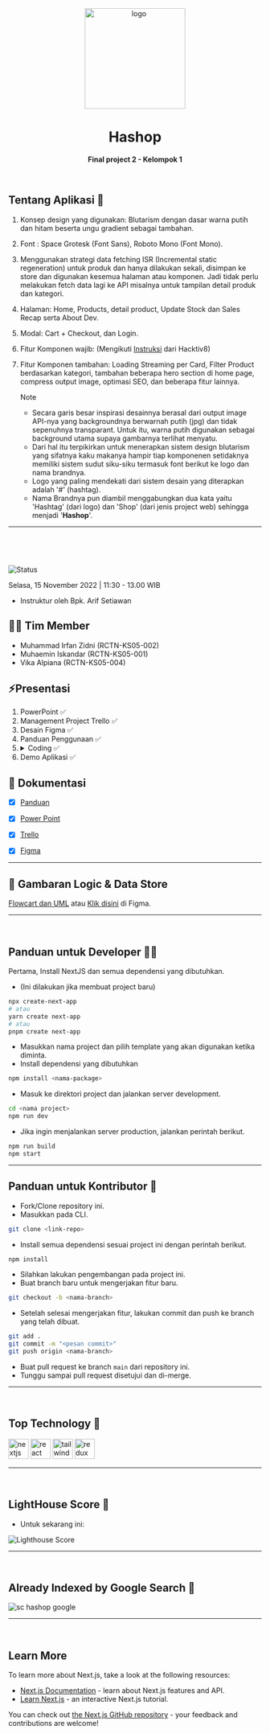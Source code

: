 <div align="center">
<img src="../public/icon-512x512.png" alt="logo" width="200" height="auto" />
  <h1>Hashop</h1>
  <p><b>Final project 2 - Kelompok 1</b></p>
</div>
<br/>

## Tentang Aplikasi 📖
1. Konsep design yang digunakan: Blutarism dengan dasar warna putih dan hitam beserta ungu gradient sebagai tambahan.
2. Font : Space Grotesk (Font Sans), Roboto Mono (Font Mono).
3. Menggunakan strategi data fetching ISR (Incremental static regeneration) untuk produk dan hanya dilakukan sekali, disimpan ke store dan digunakan kesemua halaman atau komponen. Jadi tidak perlu melakukan fetch data lagi ke API misalnya untuk tampilan detail produk dan kategori.
3. Halaman: Home, Products, detail product, Update Stock dan Sales Recap serta About Dev.
4. Modal: Cart + Checkout, dan Login.
5. Fitur Komponen wajib: (Mengikuti [Instruksi](https://) dari Hacktiv8)
6. Fitur Komponen tambahan: Loading Streaming per Card, Filter Product berdasarkan kategori, tambahan beberapa hero section di home page, compress output image, optimasi SEO, dan beberapa fitur lainnya.

    Note    
    - Secara garis besar inspirasi desainnya berasal dari output image API-nya yang backgroundnya berwarnah putih (jpg) dan tidak sepenuhnya transparant. Untuk itu, warna putih digunakan sebagai background utama supaya gambarnya terlihat menyatu.
    - Dari hal itu terpikirkan untuk menerapkan sistem design blutarism yang sifatnya kaku makanya hampir tiap komponenen setidaknya memiliki sistem sudut siku-siku termasuk font berikut ke logo dan nama brandnya. 
    - Logo yang paling mendekati dari sistem desain yang diterapkan adalah '#' (hashtag).
    - Nama Brandnya pun diambil menggabungkan dua kata yaitu 'Hashtag' (dari logo) dan 'Shop' (dari jenis project web) sehingga menjadi '**Hashop**'.


---
<br/>

&nbsp;

![Status](https://img.shields.io/badge/Status-Sudah%20Mentoring-green?style=flat-square)

<p align="left">Selasa, 15 November 2022 | 11:30 - 13.00 WIB</p>

* Instruktur oleh Bpk. Arif Setiawan
## 👨‍💻 Tim Member
* Muhammad Irfan Zidni  (RCTN-KS05-002)
* Muhaemin Iskandar     (RCTN-KS05-001)
* Vika Alpiana          (RCTN-KS05-004)


## ⚡Presentasi
    
1.  PowerPoint ✅
2.  Management Project Trello ✅
3.  Desain Figma ✅
4.  Panduan Penggunaan ✅
5.  <details>
    <summary>Coding ✅ </summary>
    <ul>
    <li>Setup code</li>
    <li>Install Library</li>
    <li>Structur Projek</li>
    <li>Component</li>
    <li>Page</li>
    <li>Database - Local Storage</li>
    </ul>
    </details>
6. Demo Aplikasi ✅  


## 📝 Dokumentasi
- [x] [Panduan](Panduan-aplikasi-fp2.pdf)
- [x] [Power Point]()
- [x] [Trello](https://trello.com/b/B6jRcl3z/kanban-hashop)
- [x] [Figma](https://www.figma.com/file/njA9sGky0KzgxkLWR3aCx8/Design-FP2?node-id=0%3A1&t=OQynp4GFsrN1KwoX-1)


----

## 🍄 Gambaran Logic & Data Store
[Flowcart dan UML](FC&UML.png)
atau
[Klik disini](https://www.figma.com/file/njA9sGky0KzgxkLWR3aCx8/Design-FP2?node-id=2%3A2033&t=OQynp4GFsrN1KwoX-1) di Figma.

----
<br/>

## Panduan untuk Developer 🧑‍💻

Pertama, Install NextJS dan semua dependensi yang dibutuhkan.

- (Ini dilakukan jika membuat project baru)

```bash
npx create-next-app
# atau
yarn create next-app
# atau
pnpm create next-app
```
- Masukkan nama project dan pilih template yang akan digunakan ketika diminta.
- Install dependensi yang dibutuhkan

```bash
npm install <nama-package>
```
- Masuk ke direktori project dan jalankan server development.
```bash
cd <nama project>
npm run dev
```
- Jika ingin menjalankan server production, jalankan perintah berikut.
```bash
npm run build
npm start
```

---

## Panduan untuk Kontributor 🤝

- Fork/Clone repository ini.
- Masukkan pada CLI.
```bash
git clone <link-repo>
```
- Install semua dependensi sesuai project ini dengan perintah berikut.
```bash
npm install
```
- Silahkan lakukan pengembangan pada project ini.
- Buat branch baru untuk mengerjakan fitur baru.
```bash
git checkout -b <nama-branch>
```
- Setelah selesai mengerjakan fitur, lakukan commit dan push ke branch yang telah dibuat.
```bash
git add .
git commit -m "<pesan commit>"
git push origin <nama-branch>
```
- Buat pull request ke branch `main` dari repository ini.
- Tunggu sampai pull request disetujui dan di-merge.


---
<br/>

## Top Technology 🚀
<div align="left"> 
<img src="https://upload.wikimedia.org/wikipedia/commons/8/8e/Nextjs-logo.svg" alt="nextjs" width="40" height="40"/> 
<img src="https://raw.githubusercontent.com/devicons/devicon/master/icons/react/react-original-wordmark.svg" alt="react" width="40" height="40"/>  
<img src="https://www.vectorlogo.zone/logos/tailwindcss/tailwindcss-icon.svg" alt="tailwind" width="40" height="40"/>
<img src="https://raw.githubusercontent.com/devicons/devicon/master/icons/redux/redux-original.svg" alt="redux" width="40" height="40"/>
</div>

----
<br/>

## LightHouse Score 🗼
* Untuk sekarang ini:

![Lighthouse Score](Lh-score.png)

---
<br/>

## Already Indexed by Google Search 🥳

![sc hashop google](sc-hashop-gl.png)

---
<br/>

## Learn More

To learn more about Next.js, take a look at the following resources:

- [Next.js Documentation](https://nextjs.org/docs) - learn about Next.js features and API.
- [Learn Next.js](https://nextjs.org/learn) - an interactive Next.js tutorial.

You can check out [the Next.js GitHub repository](https://github.com/vercel/next.js/) - your feedback and contributions are welcome!

